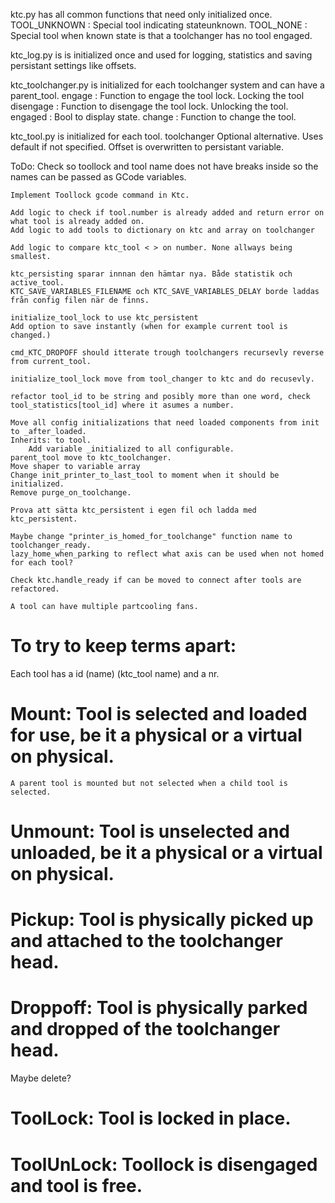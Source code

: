 ktc.py has all common functions that need only initialized once.
    TOOL_UNKNOWN :  Special tool indicating stateunknown.
    TOOL_NONE :     Special tool when known state is that a toolchanger has no tool engaged.

ktc_log.py is is initialized once and used for logging, statistics and saving persistant settings like offsets.

ktc_toolchanger.py is initialized for each toolchanger system and can have a parent_tool.
    engage :        Function to engage the tool lock. Locking the tool
    disengage :     Function to disengage the tool lock. Unlocking the tool.
    engaged :       Bool to display state.
    change :        Function to change the tool.

    

ktc_tool.py is initialized for each tool.
    toolchanger Optional alternative. Uses default if not specified.
    Offset is overwritten to persistant variable.



ToDo:
    Check so toollock and tool name does not have breaks inside so the names can be passed as GCode variables.

    Implement Toollock gcode command in Ktc.

    Add logic to check if tool.number is already added and return error on what tool is already added on.
    Add logic to add tools to dictionary on ktc and array on toolchanger

    Add logic to compare ktc_tool < > on number. None allways being smallest.

    ktc_persisting sparar innnan den hämtar nya. Både statistik och active_tool.
    KTC_SAVE_VARIABLES_FILENAME och KTC_SAVE_VARIABLES_DELAY borde laddas från config filen när de finns.

    initialize_tool_lock to use ktc_persistent
    Add option to save instantly (when for example current tool is changed.)

    cmd_KTC_DROPOFF should itterate trough toolchangers recursevly reverse from current_tool.

    initialize_tool_lock move from tool_changer to ktc and do recusevly.

    refactor tool_id to be string and posibly more than one word, check tool_statistics[tool_id] where it asumes a number.

    Move all config initializations that need loaded components from init to _after_loaded.
    Inherits: to tool.
        Add variable _initialized to all configurable.
    parent_tool move to ktc_toolchanger.
    Move shaper to variable array
    Change init_printer_to_last_tool to moment when it should be initialized.
    Remove purge_on_toolchange.

    Prova att sätta ktc_persistent i egen fil och ladda med ktc_persistent.

    Maybe change "printer_is_homed_for_toolchange" function name to toolchanger_ready.
    lazy_home_when_parking to reflect what axis can be used when not homed for each tool?

    Check ktc.handle_ready if can be moved to connect after tools are refactored.

    A tool can have multiple partcooling fans.


# To try to keep terms apart:
Each tool has a id (name) (ktc_tool name) and a nr.



# Mount: Tool is selected and loaded for use, be it a physical or a virtual on physical.
    A parent tool is mounted but not selected when a child tool is selected.
# Unmount: Tool is unselected and unloaded, be it a physical or a virtual on physical.

# Pickup: Tool is physically picked up and attached to the toolchanger head.
# Droppoff: Tool is physically parked and dropped of the toolchanger head.

Maybe delete?
# ToolLock: Tool is locked in place.
# ToolUnLock: Toollock is disengaged and tool is free.
